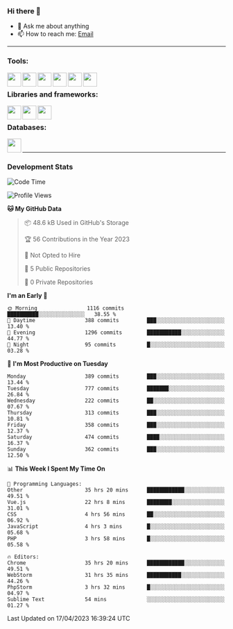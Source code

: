### Hi there 👋

- 💬 Ask me about anything
- 📫 How to reach me: [Email]

---

### Tools:
<img align='left' height="32" width="32" src="https://cdn.jsdelivr.net/npm/simple-icons@4.8.0/icons/phpstorm.svg" />
<img align='left' height="32" width="32" src="https://cdn.jsdelivr.net/npm/simple-icons@4.8.0/icons/webstorm.svg" />
<img align='left' height="32" width="32" src="https://cdn.jsdelivr.net/npm/simple-icons@4.8.0/icons/visualstudiocode.svg" />
<img align='left' height="32" width="32" src="https://cdn.jsdelivr.net/npm/simple-icons@4.8.0/icons/sublimetext.svg" />
<img align='left' height="32" width="32" src="https://cdn.jsdelivr.net/npm/simple-icons@4.8.0/icons/laragon.svg" />
<img align='left' height="32" width="32" src="https://cdn.jsdelivr.net/npm/simple-icons@4.8.0/icons/docker.svg" />
<br>

### Libraries and frameworks:
<img align='left' height="32" width="32" src="https://cdn.jsdelivr.net/npm/simple-icons@4.8.0/icons/laravel.svg" />
<img align='left' height="32" width="32" src="https://cdn.jsdelivr.net/npm/simple-icons@4.8.0/icons/vue-dot-js.svg" />
<img align='left' height="32" width="32" src="https://cdn.jsdelivr.net/npm/simple-icons@4.8.0/icons/jquery.svg" />
<br>

### Databases:
<img align='left' height="32" width="32" src="https://cdn.jsdelivr.net/npm/simple-icons@4.8.0/icons/mysql.svg" />
<br>

---
### Development Stats
<!--START_SECTION:waka-->
![Code Time](http://img.shields.io/badge/Code%20Time-1%2C390%20hrs%2013%20mins-blue)

![Profile Views](http://img.shields.io/badge/Profile%20Views-0-blue)

**🐱 My GitHub Data** 

> 📦 48.6 kB Used in GitHub's Storage 
 > 
> 🏆 56 Contributions in the Year 2023
 > 
> 🚫 Not Opted to Hire
 > 
> 📜 5 Public Repositories 
 > 
> 🔑 0 Private Repositories 
 > 
**I'm an Early 🐤** 

```text
🌞 Morning                1116 commits        ██████████░░░░░░░░░░░░░░░   38.55 % 
🌆 Daytime                388 commits         ███░░░░░░░░░░░░░░░░░░░░░░   13.40 % 
🌃 Evening                1296 commits        ███████████░░░░░░░░░░░░░░   44.77 % 
🌙 Night                  95 commits          █░░░░░░░░░░░░░░░░░░░░░░░░   03.28 % 
```
📅 **I'm Most Productive on Tuesday** 

```text
Monday                   389 commits         ███░░░░░░░░░░░░░░░░░░░░░░   13.44 % 
Tuesday                  777 commits         ███████░░░░░░░░░░░░░░░░░░   26.84 % 
Wednesday                222 commits         ██░░░░░░░░░░░░░░░░░░░░░░░   07.67 % 
Thursday                 313 commits         ███░░░░░░░░░░░░░░░░░░░░░░   10.81 % 
Friday                   358 commits         ███░░░░░░░░░░░░░░░░░░░░░░   12.37 % 
Saturday                 474 commits         ████░░░░░░░░░░░░░░░░░░░░░   16.37 % 
Sunday                   362 commits         ███░░░░░░░░░░░░░░░░░░░░░░   12.50 % 
```


📊 **This Week I Spent My Time On** 

```text
💬 Programming Languages: 
Other                    35 hrs 20 mins      ████████████░░░░░░░░░░░░░   49.51 % 
Vue.js                   22 hrs 8 mins       ████████░░░░░░░░░░░░░░░░░   31.01 % 
CSS                      4 hrs 56 mins       ██░░░░░░░░░░░░░░░░░░░░░░░   06.92 % 
JavaScript               4 hrs 3 mins        █░░░░░░░░░░░░░░░░░░░░░░░░   05.68 % 
PHP                      3 hrs 58 mins       █░░░░░░░░░░░░░░░░░░░░░░░░   05.58 % 

🔥 Editors: 
Chrome                   35 hrs 20 mins      ████████████░░░░░░░░░░░░░   49.51 % 
WebStorm                 31 hrs 35 mins      ███████████░░░░░░░░░░░░░░   44.26 % 
PhpStorm                 3 hrs 32 mins       █░░░░░░░░░░░░░░░░░░░░░░░░   04.97 % 
Sublime Text             54 mins             ░░░░░░░░░░░░░░░░░░░░░░░░░   01.27 % 
```


 Last Updated on 17/04/2023 16:39:24 UTC
<!--END_SECTION:waka-->

[huyviet]: https://huyviet.vn/
[EMAIl]: https://mail.google.com/mail/u/0/?fs=1&tf=cm&source=mailto&to=huynguyenviet0110@gmail.com
